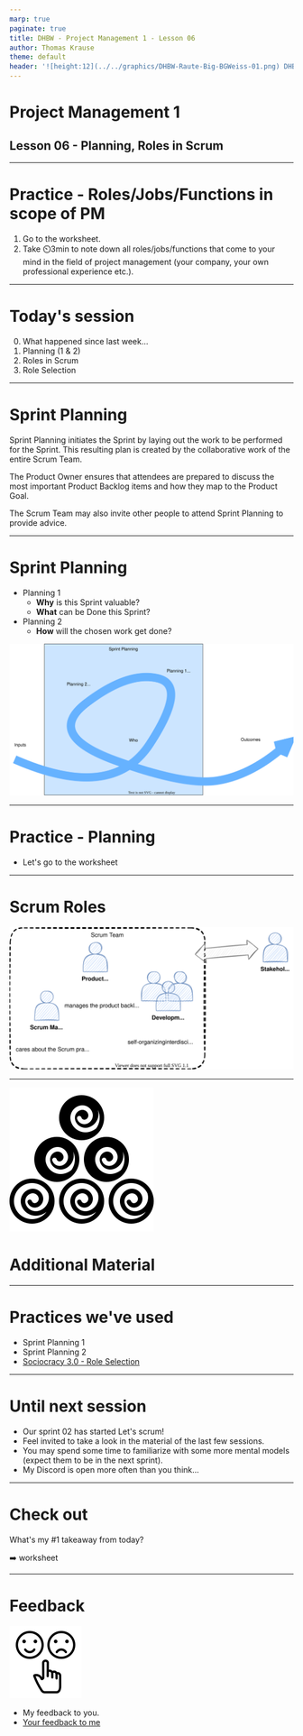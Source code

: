 ```yaml
---
marp: true
paginate: true
title: DHBW - Project Management 1 - Lesson 06
author: Thomas Krause
theme: default
header: '![height:12](../../graphics/DHBW-Raute-Big-BGWeiss-01.png) DHBW - Project Management 1 - Lesson 06'
---
```

<!-- markdownlint-disable MD025 MD045 MD012 MD024 MD026 -->

# Project Management 1

## Lesson 06 - Planning, Roles in Scrum

---
<!-- _backgroundColor: lightblue -->

# Practice - Roles/Jobs/Functions in scope of PM

1. Go to the worksheet.
2. Take ⏲️3min to note down all roles/jobs/functions that come to your mind in the field of project management (your company, your own professional experience etc.).

---

# Today's session

0. What happened since last week...
1. Planning (1 & 2)
2. Roles in Scrum
3. Role Selection

---

# Sprint Planning

Sprint Planning initiates the Sprint by laying out the work to be performed for the Sprint. This resulting plan is created by the collaborative work of the entire Scrum Team.

The Product Owner ensures that attendees are prepared to discuss the most important Product Backlog items and how they map to the Product Goal.

The Scrum Team may also invite other people to attend Sprint Planning to provide advice.

---

# Sprint Planning

* Planning 1
  * **Why** is this Sprint valuable?
  * **What** can be Done this Sprint?
* Planning 2
  * **How** will the chosen work get done?

![bg left:50% 80%](graphics/sprint%20planning.drawio.svg)

---
<!-- _backgroundColor: lightBlue -->

# Practice - Planning

* Let's go to the worksheet

---

# Scrum Roles

![](graphics/scrumroles.drawio.svg)

---

<!-- _backgroundColor: LightPink -->
![bg left:40% 80%](../graphics/noun-material-2183336.svg)

# Additional Material

---

<!-- _backgroundColor:  LightGreen -->
# Practices we've used

* Sprint Planning 1
* Sprint Planning 2
* [Sociocracy 3.0 - Role Selection](https://patterns.sociocracy30.org/role-selection.html)

---
<!-- _backgroundColor: lightblue -->
# Until next session

* Our sprint 02 has started Let's scrum!
* Feel invited to take a look in the material of the last few sessions.
* You may spend some time to familiarize with some more mental models (expect them to be in the next sprint).
* My Discord is open more often than you think...

---

<!-- _backgroundColor: lightblue -->
# Check out

What's my #1 takeaway from today?

➡️ worksheet

---
<!-- _backgroundColor: lightblue -->

# Feedback

![bg right](../graphics/noun-feedback-4502385.svg)

* My feedback to you.
* [Your feedback to me](https://moodle.dhbw.de/mod/feedback/view.php?id=176499)

